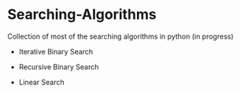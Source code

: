 # Searching-Algorithms

Collection of most of the searching algorithms in python (in progress)

- Iterative Binary Search

- Recursive Binary Search

- Linear Search
